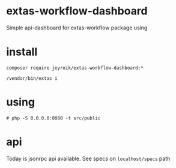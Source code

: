 # extas-workflow-dashboard

Simple api-dashboard for extas-workflow package using

# install

`composer require jeyroik/extas-workflow-dashboard:*`

`/vendor/bin/extas i`

# using

`# php -S 0.0.0.0:8080 -t src/public`

# api

Today is jsonrpc api available. See specs on `localhost/specs` path
